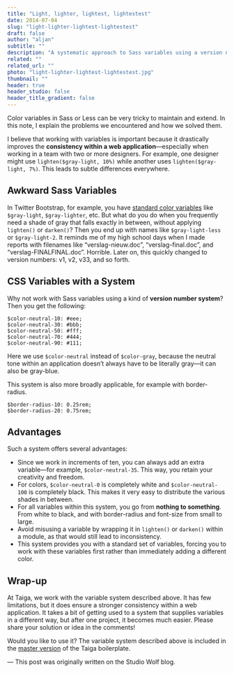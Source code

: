```yaml
---
title: "Light, lighter, lightest, lightestest"
date: 2014-07-04
slug: "light-lighter-lightest-lightestest"
draft: false
author: "aljan"
subtitle: ""
description: "A systematic approach to Sass variables using a version number system for consistency provides more flexibility and structure without deviating from the basic principles."
related: ""
related_url: ""
photo: "light-lighter-lightest-lightestest.jpg"
thumbnail: ""
header: true
header_studio: false
header_title_gradient: false
---
```


Color variables in Sass or Less can be very tricky to maintain and extend. In this note, I explain the problems we encountered and how we solved them.

I believe that working with variables is important because it drastically improves the **consistency within a web application**—especially when working in a team with two or more designers. For example, one designer might use `lighten($gray-light, 10%)` while another uses `lighten($gray-light, 7%)`. This leads to subtle differences everywhere.

## Awkward Sass Variables

In Twitter Bootstrap, for example, you have [standard color variables](http://getbootstrap.com/css/#less-variables) like `$gray-light`, `$gray-lighter`, etc. But what do you do when you frequently need a shade of gray that falls exactly in between, without applying `lighten()` or `darken()`? Then you end up with names like `$gray-light-less` or `$gray-light-2`. It reminds me of my high school days when I made reports with filenames like “verslag-nieuw.doc”, “verslag-final.doc”, and “verslag-FINALFINAL.doc”. Horrible. Later on, this quickly changed to version numbers: v1, v2, v33, and so forth.

## CSS Variables with a System

Why not work with Sass variables using a kind of **version number system**? Then you get the following:

```
$color-neutral-10: #eee;
$color-neutral-30: #bbb;
$color-neutral-50: #fff;
$color-neutral-70: #444;
$color-neutral-90: #111;
```

Here we use `$color-neutral` instead of `$color-gray`, because the neutral tone within an application doesn’t always have to be literally gray—it can also be gray-blue.

This system is also more broadly applicable, for example with border-radius.

```
$border-radius-10: 0.25rem;
$border-radius-20: 0.75rem;
```

## Advantages

Such a system offers several advantages:

- Since we work in increments of ten, you can always add an extra variable—for example, `$color-neutral-35`. This way, you retain your creativity and freedom.
- For colors, `$color-neutral-0` is completely white and `$color-neutral-100` is completely black. This makes it very easy to distribute the various shades in between.
- For all variables within this system, you go from **nothing to something**. From white to black, and with border-radius and font-size from small to large.
- Avoid misusing a variable by wrapping it in `lighten()` or `darken()` within a module, as that would still lead to inconsistency.
- This system provides you with a standard set of variables, forcing you to work with these variables first rather than immediately adding a different color.

## Wrap-up

At Taiga, we work with the variable system described above. It has few limitations, but it does ensure a stronger consistency within a web application. It takes a bit of getting used to a system that supplies variables in a different way, but after one project, it becomes much easier. Please share your solution or idea in the comments!

Would you like to use it? The variable system described above is included in the [master version](https://github.com/aljanscholtens/taiga-boilerplate) of the Taiga boilerplate.

— This post was originally written on the Studio Wolf blog.
